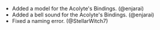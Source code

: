 - Added a model for the Acolyte's Bindings. (@enjarai)
- Added a bell sound for the Acolyte's Bindings. (@enjarai)
- Fixed a naming error. (@StellarWitch7)
